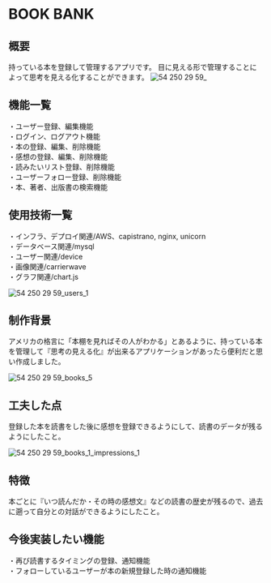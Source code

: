 # BOOK BANK
## 概要
持っている本を登録して管理するアプリです。
目に見える形で管理することによって思考を見える化することができます。
![54 250 29 59_](https://user-images.githubusercontent.com/56828853/72335941-25fd2c80-3703-11ea-8bd0-0b3a2581d90e.png)

## 機能一覧
・ユーザー登録、編集機能  
・ログイン、ログアウト機能  
・本の登録、編集、削除機能  
・感想の登録、編集、削除機能  
・読みたいリスト登録、削除機能  
・ユーザーフォロー登録、削除機能  
・本、著者、出版書の検索機能  

## 使用技術一覧
・インフラ、デプロイ関連/AWS、capistrano, nginx, unicorn  
・データベース関連/mysql  
・ユーザー関連/device  
・画像関連/carrierwave  
・グラフ関連/chart.js  

![54 250 29 59_users_1](https://user-images.githubusercontent.com/56828853/72337721-60b49400-3706-11ea-8b08-641e9fa3a9d2.png)
## 制作背景
アメリカの格言に「本棚を見ればその人がわかる」とあるように、持っている本を管理して『思考の見える化』が出来るアプリケーションがあったら便利だと思い作成しました。  

![54 250 29 59_books_5](https://user-images.githubusercontent.com/56828853/72337908-ba1cc300-3706-11ea-802b-d547ff74c371.png)
## 工夫した点
登録した本を読書をした後に感想を登録できるようにして、読書のデータが残るようにしたこと。  

![54 250 29 59_books_1_impressions_1](https://user-images.githubusercontent.com/56828853/72338070-05cf6c80-3707-11ea-989b-10585540fcdc.png)
## 特徴
本ごとに『いつ読んだか・その時の感想文』などの読書の歴史が残るので、過去に遡って自分との対話ができるようにしたこと。  

## 今後実装したい機能
・再び読書するタイミングの登録、通知機能  
・フォローしているユーザーが本の新規登録した時の通知機能  

